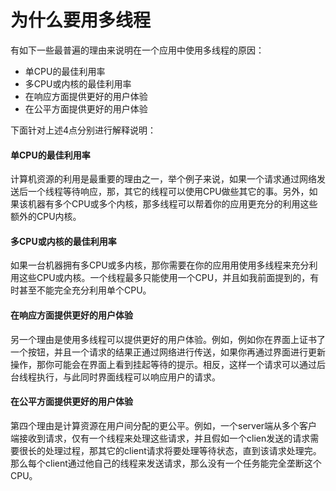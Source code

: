 # 为什么要用多线程

有如下一些最普遍的理由来说明在一个应用中使用多线程的原因：

- 单CPU的最佳利用率
- 多CPU或内核的最佳利用率
- 在响应方面提供更好的用户体验
- 在公平方面提供更好的用户体验

下面针对上述4点分别进行解释说明：

#### 单CPU的最佳利用率

计算机资源的利用是最重要的理由之一，举个例子来说，如果一个请求通过网络发送后一个线程等待响应，那，其它的线程可以使用CPU做些其它的事。另外，如果该机器有多个CPU或多个内核，那多线程可以帮着你的应用更充分的利用这些额外的CPU内核。

#### 多CPU或内核的最佳利用率

如果一台机器拥有多CPU或多内核，那你需要在你的应用用使用多线程来充分利用这些CPU或内核。一个线程最多只能使用一个CPU，并且如我前面提到的，有时甚至不能完全充分利用单个CPU。

#### 在响应方面提供更好的用户体验

另一个理由是使用多线程可以提供更好的用户体验。例如，例如你在界面上证书了一个按钮，并且一个请求的结果正通过网络进行传送，如果你再通过界面进行更新操作，那你可能会在界面上看到挂起等待的提示。相反，这样一个请求可以通过后台线程执行，与此同时界面线程可以响应用户的请求。

#### 在公平方面提供更好的用户体验

第四个理由是计算资源在用户间分配的更公平。例如，一个server端从多个客户端接收到请求，仅有一个线程来处理这些请求，并且假如一个clien发送的请求需要很长的处理过程，那其它的client请求将要处理等待状态，直到该请求处理完。那么每个client通过他自己的线程来发送请求，那么没有一个任务能完全垄断这个CPU。  